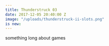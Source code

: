 ```yaml
---
title: Thunderstruck 03
date: 2017-12-05 20:40:00 Z
image: "/uploads/thunderstruck-ii-slots.png"
is new: 
---
```


something long about games